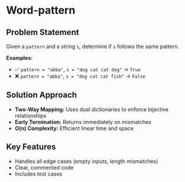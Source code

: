# Word-pattern

## Problem Statement
Given a `pattern` and a string `s`, determine if `s` follows the same pattern.

**Examples:**
- ✅ `pattern = "abba"`, `s = "dog cat cat dog"` → `True`
- ❌ `pattern = "abba"`, `s = "dog cat cat fish"` → `False`

## Solution Approach
- **Two-Way Mapping:** Uses dual dictionaries to enforce bijective relationships
- **Early Termination:** Returns immediately on mismatches
- **O(n) Complexity:** Efficient linear time and space

## Key Features
- Handles all edge cases (empty inputs, length mismatches)
- Clear, commented code
- Includes test cases

